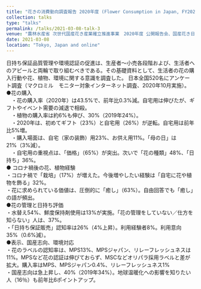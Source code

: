 ```yaml
---
title: "花きの消費動向調査報告 2020年度 (Flower Consumption in Japan, FY2020)"
collection: talks
type: "talks"
permalink: /talks/2021-03-08-talk-3
venue: "農林水産省 次世代国産花き産業確立推進事業　2020年度 公開報告会、国産花き日持ち性向上推進協議会 (Conference presentation, Vase life improvement project for Japanese flowers, funded by the Ministry of Agriculture, Forestry and Fisheries (MAFF, Japan)'s "Next Generation Domestic Flower Industry Promotion Project")"
date: 2021-03-08
location: "Tokyo, Japan and online"
---
```

日持ち保証品質管理や環境認証の促進は、生産者～小売各段階および、生活者へのアピールと両輪で取り組むべきである。その基礎資料として、生活者の花の購入行動や花、植物、環境に関する意識を調査した。
日本全国520名にアンケート調査（マクロミル　モニター対象インターネット調査、2020年10月実施）。</br>
●花の購入 </br>
　・花の購入率（2020年）は43.5%で、前年比0.3%減。自宅用は伸びたが、ギフトやイベント需要の減退で相殺。</br>
　・植物の購入率は約6%も伸び、30%（2019年24%）。</br>
　・2020年は、初めてギフト（23%）と自宅用（26%）が逆転。自宅用は前年比5%増。</br>
　・購入場面は、自宅（家の装飾）用23%、お供え用11%。「母の日」は21%（3%減）。</br>
　・自宅用の重視点は、「価格」（65%）が突出。次いで「花の種類」48%、「日持ち」36%。</br>
● コロナ禍後の花、植物経験 </br>
 ・コロナ禍で「栽培」（17%）が増えた。今後増やしたい経験は「自宅に花や植物を飾る」32%。</br>
 ・花に求められている価値は、圧倒的に「癒し」（63%）。自由回答でも「癒し」の語が頻出。</br>
●花の管理と日持ち評価 </br>
・水替え54%、鮮度保持剤使用は13%が実施。「花の管理をしていない／仕方を知らない」人は、37%。</br>
・「日持ち保証販売」認知率は26%（4%上昇）。利用経験者8%。利用意向35%（0.6%減）。</br>
●表示、国産志向、環境対応 </br>
・花のラベルの認知率は、MPS13%、MPSジャパン、リレーフレッシュネスは11%。MPSなど花の認証は伸びておらず、MSCなどオリパラ採用ラベルと差が拡大。購入率はMPS、MPSジャパン0.4%、リレーフレッシュネス1% </br>
・国産志向は急上昇し、40%（2019年34%）。地球温暖化への影響を知りたい人（16％）も前年比6ポイントアップ。</br>
